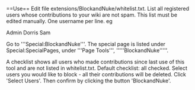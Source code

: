 ==Use==
Edit file extensions/BlockandNuke/whitelist.txt. 
List all registered users whose contributions to your wiki are not spam. This list must be edited manually. 
One username per line. eg

 Admin
 Dorris
 Sam

Go to '''Special:BlockandNuke'''. The special page is listed under Special:SpecialPages, under '''Page Tools''',  '''''BlockandNuke'''''.

A checklist shows all users who made contributions since last use of this tool and are not listed in whitelist.txt.
Default checklist: all checked. 
Select users you would like to block - all their contributions will be deleted. 
Click 'Select Users'. Then confirm by clicking the button 'BlockandNuke'.
